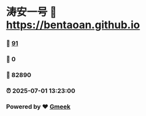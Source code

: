# 涛安一号 :link: https://bentaoan.github.io 
### :page_facing_up: [91](https://bentaoan.github.io/tag.html) 
### :speech_balloon: 0 
### :hibiscus: 82890 
### :alarm_clock: 2025-07-01 13:23:00 
### Powered by :heart: [Gmeek](https://github.com/Meekdai/Gmeek)
